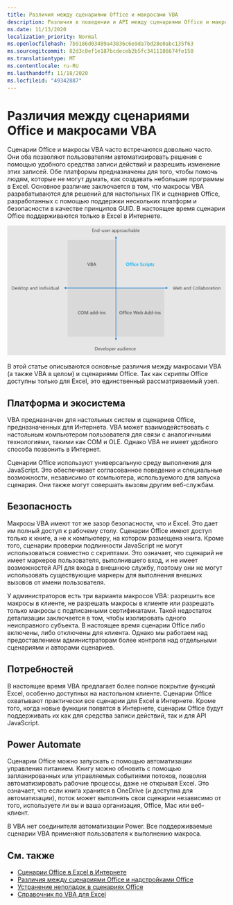 ```yaml
---
title: Различия между сценариями Office и макросами VBA
description: Различия в поведении и API между сценариями Office и макросами VBA для Excel.
ms.date: 11/13/2020
localization_priority: Normal
ms.openlocfilehash: 7b9186d03489a43836c6e9da7bd28e0abc135f63
ms.sourcegitcommit: 82d3c0ef1e187bcdeceb2b5fc3411186674fe150
ms.translationtype: MT
ms.contentlocale: ru-RU
ms.lasthandoff: 11/18/2020
ms.locfileid: "49342887"
---
```

# <a name="differences-between-office-scripts-and-vba-macros"></a>Различия между сценариями Office и макросами VBA

Сценарии Office и макросы VBA часто встречаются довольно часто. Они оба позволяют пользователям автоматизировать решения с помощью удобного средства записи действий и разрешить изменение этих записей. Обе платформы предназначены для того, чтобы помочь людям, которые не могут думать, как создавать небольшие программы в Excel.
Основное различие заключается в том, что макросы VBA разрабатываются для решений для настольных ПК и сценариев Office, разработанных с помощью поддержки нескольких платформ и безопасности в качестве принципов GUID. В настоящее время сценарии Office поддерживаются только в Excel в Интернете.

![Схема из четырех квадрантов, в которой показаны области фокусировки для различных решений расширения Office. Сценарии Office и макросы VBA предназначены для помощи конечным пользователям при создании решений, но сценарии Office создаются для Интернета и совместной работы (в то время как VBA — для рабочего стола).)](../images/office-programmability-diagram.png)

В этой статье описываются основные различия между макросами VBA (а также VBA в целом) и сценариями Office. Так как скрипты Office доступны только для Excel, это единственный рассматриваемый узел.

## <a name="platform-and-ecosystem"></a>Платформа и экосистема

VBA предназначен для настольных систем и сценариев Office, предназначенных для Интернета. VBA может взаимодействовать с настольным компьютером пользователя для связи с аналогичными технологиями, такими как COM и OLE. Однако VBA не имеет удобного способа позвонить в Интернет.

Сценарии Office используют универсальную среду выполнения для JavaScript. Это обеспечивает согласованное поведение и специальные возможности, независимо от компьютера, используемого для запуска сценария. Они также могут совершать вызовы другим веб-службам.

## <a name="security"></a>Безопасность

Макросы VBA имеют тот же зазор безопасности, что и Excel. Это дает им полный доступ к рабочему столу. Сценарии Office имеют доступ только к книге, а не к компьютеру, на котором размещена книга. Кроме того, сценарии проверки подлинности JavaScript не могут использоваться совместно с скриптами. Это означает, что сценарий не имеет маркеров пользователя, выполнившего вход, и не имеет возможностей API для входа в внешнюю службу, поэтому они не могут использовать существующие маркеры для выполнения внешних вызовов от имени пользователя.

У администраторов есть три варианта макросов VBA: разрешить все макросы в клиенте, не разрешать макросы в клиенте или разрешать только макросы с подписанными сертификатами. Такой недостаток детализации заключается в том, чтобы изолировать одного неисправного субъекта. В настоящее время сценарии Office либо включены, либо отключены для клиента. Однако мы работаем над предоставлением администраторам более контроля над отдельными сценариями и авторами сценариев.

## <a name="coverage"></a>Потребностей

В настоящее время VBA предлагает более полное покрытие функций Excel, особенно доступных на настольном клиенте. Сценарии Office охватывают практически все сценарии для Excel в Интернете. Кроме того, когда новые функции появятся в Интернете, сценарии Office будут поддерживать их как для средства записи действий, так и для API JavaScript.

## <a name="power-automate"></a>Power Automate

Сценарии Office можно запускать с помощью автоматизации управления питанием. Книгу можно обновить с помощью запланированных или управляемых событиями потоков, позволяя автоматизировать рабочие процессы, даже не открывая Excel. Это означает, что если книга хранится в OneDrive (и доступна для автоматизации), поток может выполнять свои сценарии независимо от того, используете ли вы и ваша организация, Office, Mac или веб-клиент.

В VBA нет соединителя автоматизации Power. Все поддерживаемые сценарии VBA применяют пользователя к выполнению макроса.

## <a name="see-also"></a>См. также

- [Сценарии Office в Excel в Интернете](../overview/excel.md)
- [Различия между сценариями Office и надстройками Office](add-ins-differences.md)
- [Устранение неполадок в сценариях Office](../testing/troubleshooting.md)
- [Справочник по VBA для Excel](/office/vba/api/overview/excel)
